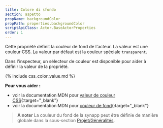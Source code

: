 ```yaml
---
title: Colore di sfondo
section: aspetto
propName: backgroundColor
propPath: properties.backgroundColor
scriptApiClass: Actor.BaseActorProperties
order: 1
---
```

Cette propriété définit la couleur de fond de l'acteur. La valeur est une couleur CSS. La valeur par défaut est la couleur spéciale `transparent`.

Dans l'inspecteur, un sélecteur de couleur est disponible pour aider à définir la valeur de la propriété.

{% include css_color_value.md %}

**Pour vous aider :**
- voir la documentation MDN pour [valeur de couleur CSS](https://developer.mozilla.org/fr/docs/Web/CSS/color_value){:target="_blank"}
- voir la documentation MDN pour [couleur de fond](https://developer.mozilla.org/fr/docs/Web/CSS/background-color){:target="_blank"}

> **A noter**
> La couleur du fond de la synapp peut être définie de manière globale dans la sous-section [Projet/Généralités](../project.md#généralités).
